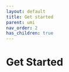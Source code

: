 ```yaml
---
layout: default
title: Get started
parent: umi
nav_order: 2
has_children: true
---
```


# Get Started